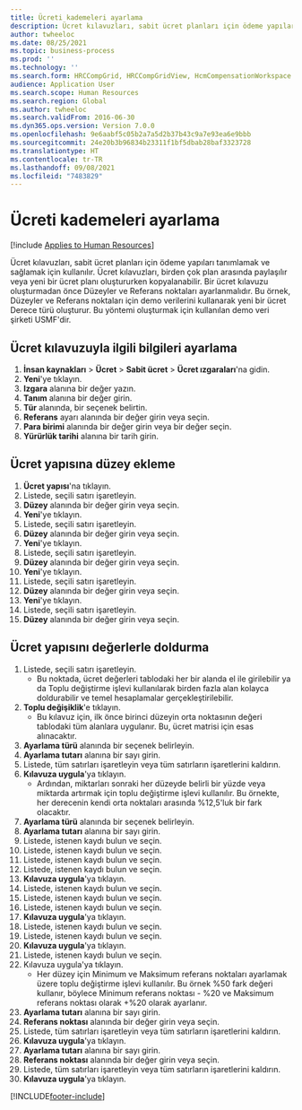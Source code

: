 ```yaml
---
title: Ücreti kademeleri ayarlama
description: Ücret kılavuzları, sabit ücret planları için ödeme yapıları tanımlamak ve sağlamak için kullanılır.
author: twheeloc
ms.date: 08/25/2021
ms.topic: business-process
ms.prod: ''
ms.technology: ''
ms.search.form: HRCCompGrid, HRCCompGridView, HcmCompensationWorkspace
audience: Application User
ms.search.scope: Human Resources
ms.search.region: Global
ms.author: twheeloc
ms.search.validFrom: 2016-06-30
ms.dyn365.ops.version: Version 7.0.0
ms.openlocfilehash: 9e6aabf5c05b2a7a5d2b37b43c9a7e93ea6e9bbb
ms.sourcegitcommit: 24e20b3b96834b23311f1bf5dbab28baf3323728
ms.translationtype: HT
ms.contentlocale: tr-TR
ms.lasthandoff: 09/08/2021
ms.locfileid: "7483829"
---
```

# <a name="set-up-compensation-grids"></a>Ücreti kademeleri ayarlama

[!include [Applies to Human Resources](../includes/applies-to-hr.md)]

Ücret kılavuzları, sabit ücret planları için ödeme yapıları tanımlamak ve sağlamak için kullanılır. Ücret kılavuzları, birden çok plan arasında paylaşılır veya yeni bir ücret planı oluştururken kopyalanabilir.  Bir ücret kılavuzu oluşturmadan önce Düzeyler ve Referans noktaları ayarlanmalıdır. Bu örnek, Düzeyler ve Referans noktaları için demo verilerini kullanarak yeni bir ücret Derece türü oluşturur. Bu yöntemi oluşturmak için kullanılan demo veri şirketi USMF'dir.


## <a name="set-up-information-about-the-compensation-grid"></a>Ücret kılavuzuyla ilgili bilgileri ayarlama
1. **İnsan kaynakları** > **Ücret** > **Sabit ücret** > **Ücret ızgaraları**'na gidin.
2. **Yeni**'ye tıklayın.
3. **Izgara** alanına bir değer yazın.
4. **Tanım** alanına bir değer girin.
5. **Tür** alanında, bir seçenek belirtin.
6. **Referans** ayarı alanında bir değer girin veya seçin.
7. **Para birimi** alanında bir değer girin veya bir değer seçin.
8. **Yürürlük tarihi** alanına bir tarih girin.

## <a name="add-levels-to-the-compensation-structure"></a>Ücret yapısına düzey ekleme
1. **Ücret yapısı**'na tıklayın.
2. Listede, seçili satırı işaretleyin.
3. **Düzey** alanında bir değer girin veya seçin.
4. **Yeni**'ye tıklayın.
5. Listede, seçili satırı işaretleyin.
6. **Düzey** alanında bir değer girin veya seçin.
7. **Yeni**'ye tıklayın.
8. Listede, seçili satırı işaretleyin.
9. **Düzey** alanında bir değer girin veya seçin.
10. **Yeni**'ye tıklayın.
11. Listede, seçili satırı işaretleyin.
12. **Düzey** alanında bir değer girin veya seçin.
13. **Yeni**'ye tıklayın.
14. Listede, seçili satırı işaretleyin.
15. **Düzey** alanında bir değer girin veya seçin.

## <a name="fill-in-the-compensation-structure-with-values"></a>Ücret yapısını değerlerle doldurma
1. Listede, seçili satırı işaretleyin.
    * Bu noktada, ücret değerleri tablodaki her bir alanda el ile girilebilir ya da Toplu değiştirme işlevi kullanılarak birden fazla alan kolayca doldurabilir ve temel hesaplamalar gerçekleştirilebilir.  
2. **Toplu değişiklik**'e tıklayın.
    * Bu kılavuz için, ilk önce birinci düzeyin orta noktasının değeri tablodaki tüm alanlara uygulanır. Bu, ücret matrisi için esas alınacaktır.  
3. **Ayarlama türü** alanında bir seçenek belirleyin.
4. **Ayarlama tutarı** alanına bir sayı girin.
5. Listede, tüm satırları işaretleyin veya tüm satırların işaretlerini kaldırın.
6. **Kılavuza uygula**'ya tıklayın.
    * Ardından, miktarları sonraki her düzeyde belirli bir yüzde veya miktarda artırmak için toplu değiştirme işlevi kullanılır. Bu örnekte, her derecenin kendi orta noktaları arasında %12,5'luk bir fark olacaktır.  
7. **Ayarlama türü** alanında bir seçenek belirleyin.
8. **Ayarlama tutarı** alanına bir sayı girin.
9. Listede, istenen kaydı bulun ve seçin.
10. Listede, istenen kaydı bulun ve seçin.
11. Listede, istenen kaydı bulun ve seçin.
12. Listede, istenen kaydı bulun ve seçin.
13. **Kılavuza uygula**'ya tıklayın.
14. Listede, istenen kaydı bulun ve seçin.
15. Listede, istenen kaydı bulun ve seçin.
16. Listede, istenen kaydı bulun ve seçin.
17. **Kılavuza uygula**'ya tıklayın.
18. Listede, istenen kaydı bulun ve seçin.
19. Listede, istenen kaydı bulun ve seçin.
20. **Kılavuza uygula**'ya tıklayın.
21. Listede, istenen kaydı bulun ve seçin.
22. Kılavuza uygula'ya tıklayın.
    * Her düzey için Minimum ve Maksimum referans noktaları ayarlamak üzere toplu değiştirme işlevi kullanılır. Bu örnek %50 fark değeri kullanır, böylece Minimum referans noktası - %20 ve Maksimum referans noktası olarak +%20 olarak ayarlanır.  
23. **Ayarlama tutarı** alanına bir sayı girin.
24. **Referans noktası** alanında bir değer girin veya seçin.
25. Listede, tüm satırları işaretleyin veya tüm satırların işaretlerini kaldırın.
26. **Kılavuza uygula**'ya tıklayın.
27. **Ayarlama tutarı** alanına bir sayı girin.
28. **Referans noktası** alanında bir değer girin veya seçin.
29. Listede, tüm satırları işaretleyin veya tüm satırların işaretlerini kaldırın.
30. **Kılavuza uygula**'ya tıklayın.



[!INCLUDE[footer-include](../includes/footer-banner.md)]
